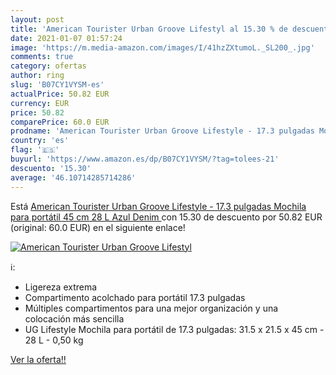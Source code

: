 ```yaml
---
layout: post
title: 'American Tourister Urban Groove Lifestyl al 15.30 % de descuento'
date: 2021-01-07 01:57:24
image: 'https://m.media-amazon.com/images/I/41hzZXtumoL._SL200_.jpg'
comments: true
category: ofertas
author: ring
slug: 'B07CY1VYSM-es'
actualPrice: 50.82 EUR
currency: EUR
price: 50.82
comparePrice: 60.0 EUR
prodname: 'American Tourister Urban Groove Lifestyle - 17.3 pulgadas Mochila para portátil 45 cm  28 L  Azul  Denim '
country: 'es'
flag: '🇪🇸'
buyurl: 'https://www.amazon.es/dp/B07CY1VYSM/?tag=tolees-21'
descuento: '15.30'
average: '46.10714285714286'
---
```


Está [American Tourister Urban Groove Lifestyle - 17.3 pulgadas Mochila para portátil 45 cm  28 L  Azul  Denim ](https://www.amazon.es/dp/B07CY1VYSM/?tag=tolees-21) con 15.30 de descuento por 50.82 EUR (original: 60.0 EUR) en el siguiente enlace!

[![American Tourister Urban Groove Lifestyl](https://m.media-amazon.com/images/I/41hzZXtumoL._SL200_.jpg)](https://www.amazon.es/dp/B07CY1VYSM/?tag=tolees-21)

ℹ️:

- Ligereza extrema
- Compartimento acolchado para portátil 17.3 pulgadas
- Múltiples compartimentos para una mejor organización y una colocación más sencilla
- UG Lifestyle Mochila para portátil de 17.3 pulgadas: 31.5 x 21.5 x 45 cm - 28 L - 0,50 kg

[Ver la oferta!!](https://www.amazon.es/dp/B07CY1VYSM/?tag=tolees-21)
